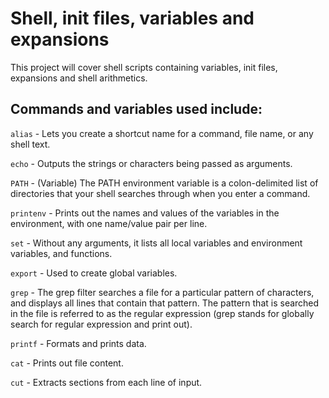# Shell, init files, variables and expansions

This project will cover shell scripts containing variables, init files, expansions and shell arithmetics.

## Commands and variables used include:

`alias` - Lets you create a shortcut name for a command, file name, or any shell text.

`echo` - Outputs the strings or characters being passed as arguments.

`PATH` - (Variable) The PATH environment variable is a colon-delimited list of directories that your shell searches through when you enter a command.

`printenv` - Prints out the names and values of the variables in the environment, with one name/value pair per line.

`set` - Without any arguments, it lists all local variables and environment variables, and functions.

`export` - Used to create global variables.

`grep` - The grep filter searches a file for a particular pattern of characters, and displays all lines that contain that pattern. The pattern that is searched in the file is referred to as the regular expression (grep stands for globally search for regular expression and print out). 

`printf` - Formats and prints data.

`cat` - Prints out file content.

`cut` - Extracts sections from each line of input.
